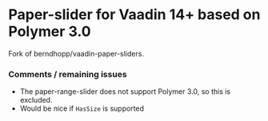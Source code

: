 # Paper-slider for Vaadin 14+ based on Polymer 3.0
Fork of berndhopp/vaadin-paper-sliders.

### Comments / remaining issues
- The paper-range-slider does not support Polymer 3.0, so this is excluded.
- Would be nice if `HasSize` is supported

